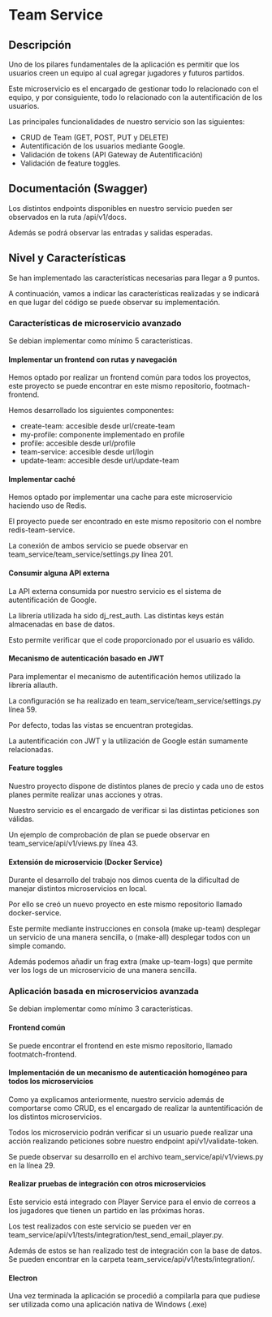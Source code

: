 # Team Service

## Descripción
Uno de los pilares fundamentales de la aplicación es permitir que los usuarios creen un
equipo al cual agregar jugadores y futuros partidos.

Este microservicio es el encargado de gestionar todo lo relacionado con el equipo, y
por consiguiente, todo lo relacionado con la autentificación de los usuarios.

Las principales funcionalidades de nuestro servicio son las siguientes:
- CRUD de Team (GET, POST, PUT y DELETE)
- Autentificación de los usuarios mediante Google.
- Validación de tokens (API Gateway de Autentificación)
- Validación de feature toggles.

## Documentación (Swagger)
Los distintos endpoints disponibles en nuestro servicio pueden ser observados
en la ruta /api/v1/docs.

Además se podrá observar las entradas y salidas esperadas.

## Nivel y Características
Se han implementado las características necesarias para llegar a 9 puntos.

A continuación, vamos a indicar las características realizadas y se indicará en que lugar
del código se puede observar su implementación.

### Características de microservicio avanzado
Se debian implementar como mínimo 5 características.

#### Implementar un frontend con rutas y navegación
Hemos optado por realizar un frontend común para todos los proyectos, este proyecto se puede encontrar 
en este mismo repositorio, footmach-frontend.

Hemos desarrollado los siguientes componentes:
- create-team: accesible desde url/create-team
- my-profile: componente implementado en profile
- profile: accesible desde url/profile
- team-service: accesible desde url/login
- update-team: accesible desde url/update-team

#### Implementar caché
Hemos optado por implementar una cache para este microservicio haciendo uso de Redis.

El proyecto puede ser encontrado en este mismo repositorio con el nombre redis-team-service.

La conexión de ambos servicio se puede observar en team_service/team_service/settings.py
línea 201.

#### Consumir alguna API externa
La API externa consumida por nuestro servicio es el sistema de autentificación
de Google.

La librería utilizada ha sido dj_rest_auth. Las distintas keys están almacenadas en base
de datos.

Esto permite verificar que el code proporcionado por el usuario es válido.

#### Mecanismo de autenticación basado en JWT
Para implementar el mecanismo de autentificación hemos utilizado la librería allauth.

La configuración se ha realizado en team_service/team_service/settings.py línea 59.

Por defecto, todas las vistas se encuentran protegidas.

La autentificación con JWT y la utilización de Google están sumamente relacionadas.

#### Feature toggles
Nuestro proyecto dispone de distintos planes de precio y cada uno de estos planes
permite realizar unas acciones y otras.

Nuestro servicio es el encargado de verificar si las distintas peticiones son válidas.

Un ejemplo de comprobación de plan se puede observar en team_service/api/v1/views.py
línea 43.

#### Extensión de microservicio (Docker Service)
Durante el desarrollo del trabajo nos dimos cuenta de la dificultad de manejar distintos microservicios
en local.

Por ello se creó un nuevo proyecto en este mismo repositorio llamado docker-service.

Este permite mediante instrucciones en consola (make up-team) desplegar un servicio
de una manera sencilla, o (make-all) desplegar todos con un simple comando.

Además podemos añadir un frag extra (make up-team-logs) que permite ver los logs
de un microservicio de una manera sencilla.

### Aplicación basada en microservicios avanzada
Se debian implementar como mínimo 3 características.

#### Frontend común
Se puede encontrar el frontend en este mismo repositorio, llamado footmatch-frontend.

#### Implementación de un mecanismo de autenticación homogéneo para todos los microservicios
Como ya explicamos anteriormente, nuestro servicio además de comportarse como CRUD, es el encargado
de realizar la auntentificación de los distintos microservicios.

Todos los microservicio podrán verificar si un usuario puede realizar una acción
realizando peticiones sobre nuestro endpoint api/v1/validate-token.

Se puede observar su desarrollo en el archivo team_service/api/v1/views.py en la 
línea 29.

#### Realizar pruebas de integración con otros microservicios
Este servicio está integrado con Player Service para el envio de correos a los jugadores
que tienen un partido en las próximas horas.

Los test realizados con este servicio se pueden ver en team_service/api/v1/tests/integration/test_send_email_player.py.

Además de estos se han realizado test de integración con la base de datos. Se pueden encontrar
en la carpeta team_service/api/v1/tests/integration/.

#### Electron
Una vez terminada la aplicación se procedió a compilarla para que pudiese ser utilizada
como una aplicación nativa de Windows (.exe)
